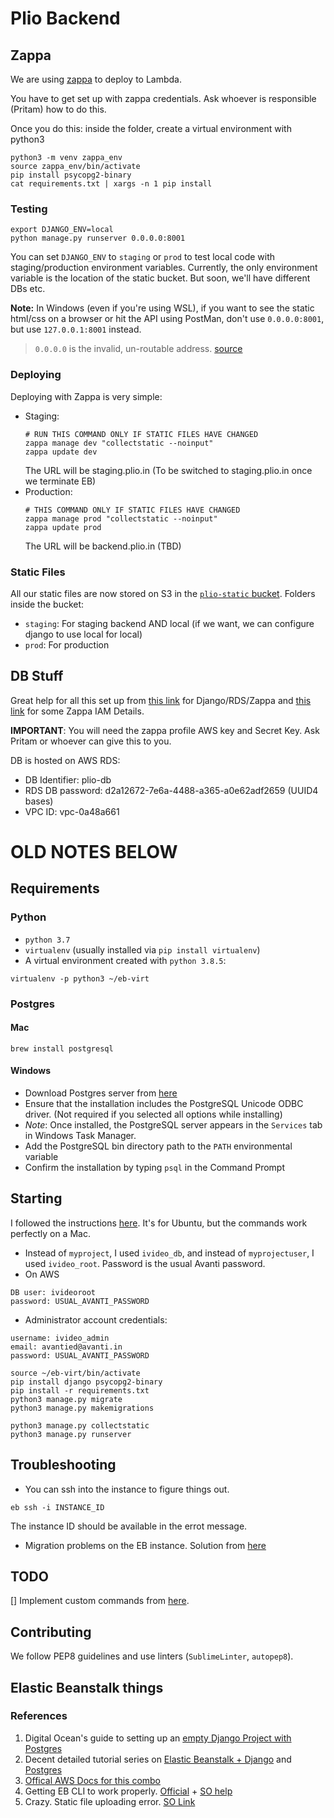 Plio Backend
============

## Zappa

We are using [zappa](https://github.com/zappa/Zappa) to deploy to Lambda.

You have to get set up with zappa credentials. Ask whoever is responsible (Pritam) how to do this.

Once you do this: inside the folder, create a virtual environment with python3

```
python3 -m venv zappa_env
source zappa_env/bin/activate
pip install psycopg2-binary
cat requirements.txt | xargs -n 1 pip install
```
### Testing

```
export DJANGO_ENV=local
python manage.py runserver 0.0.0.0:8001
```

You can set `DJANGO_ENV` to `staging` or `prod` to test local code with staging/production environment variables. Currently, the only environment variable is the location of the static bucket. But soon, we'll have different DBs etc.

**Note:** In Windows (even if you're using WSL), if you want to see the static html/css on a browser or hit the API using PostMan, don't use `0.0.0.0:8001`, but use `127.0.0.1:8001` instead.
> `0.0.0.0` is the invalid, un-routable address. [source](https://news.ycombinator.com/item?id=18978357)

### Deploying

Deploying with Zappa is very simple:

* Staging:
    ```
    # RUN THIS COMMAND ONLY IF STATIC FILES HAVE CHANGED
    zappa manage dev "collectstatic --noinput"
    zappa update dev
    ```
    The URL will be staging.plio.in (To be switched to staging.plio.in once we terminate EB)
* Production:
    ```
    # THIS COMMAND ONLY IF STATIC FILES HAVE CHANGED
    zappa manage prod "collectstatic --noinput"
    zappa update prod
    ```
    The URL will be backend.plio.in (TBD)

### Static Files

All our static files are now stored on S3 in the [`plio-static` bucket](https://s3.console.aws.amazon.com/s3/buckets/plio-static?region=ap-south-1&prefix=prod/&showversions=false). Folders inside the bucket:

* `staging`: For staging backend AND local (if we want, we can configure django to use local for local)
* `prod`: For production


## DB Stuff

Great help for all this set up from [this link](https://www.codingforentrepreneurs.com/blog/rds-database-serverless-django-zappa-aws-lambda) for Django/RDS/Zappa and [this link](https://tech.pritamsukumar.com/serverless-zappa/) for some Zappa IAM Details.

**IMPORTANT**: You will need the zappa profile AWS key and Secret Key. Ask Pritam or whoever can give this to you.

DB is hosted on AWS RDS:

* DB Identifier: plio-db
* RDS DB password: d2a12672-7e6a-4488-a365-a0e62adf2659 (UUID4 bases)
* VPC ID: vpc-0a48a661


# OLD NOTES BELOW

## Requirements

### Python
* `python 3.7`
* `virtualenv` (usually installed via `pip install virtualenv`)
* A virtual environment created with `python 3.8.5`:
```
virtualenv -p python3 ~/eb-virt
```

### Postgres

#### Mac
```
brew install postgresql
```

#### Windows
* Download Postgres server from [here](https://www.enterprisedb.com/downloads/postgres-postgresql-downloads)
* Ensure that the installation includes the PostgreSQL Unicode ODBC driver. (Not required if you selected all options while installing)
* _Note_: Once installed, the PostgreSQL server appears in the `Services` tab in Windows Task Manager.
* Add the PostgreSQL bin directory path to the `PATH` environmental variable
* Confirm the installation by typing `psql` in the Command Prompt

## Starting

I followed the instructions [here](https://www.digitalocean.com/community/tutorials/how-to-use-postgresql-with-your-django-application-on-ubuntu-14-04). It's for Ubuntu, but the commands work perfectly on a Mac. 

* Instead of `myproject`, I used `ivideo_db`, and instead of `myprojectuser`, I used `ivideo_root`. Password is the usual Avanti password. 
* On AWS
```
DB user: ivideoroot
password: USUAL_AVANTI_PASSWORD
```
* Administrator account credentials:
```
username: ivideo_admin
email: avantied@avanti.in
password: USUAL_AVANTI_PASSWORD
```

```
source ~/eb-virt/bin/activate
pip install django psycopg2-binary
pip install -r requirements.txt
python3 manage.py migrate
python3 manage.py makemigrations

python3 manage.py collectstatic
python3 manage.py runserver
```

## Troubleshooting

* You can ssh into the instance to figure things out.

```
eb ssh -i INSTANCE_ID
```
The instance ID should be available in the errot message. 
* Migration problems on the EB instance. Solution from [here](https://stackoverflow.com/questions/62457165/deploying-django-to-elastic-beanstalk-migrations-failed/63074781#63074781)


## TODO

[] Implement custom commands from [here](https://realpython.com/deploying-a-django-app-to-aws-elastic-beanstalk/).

## Contributing
We follow PEP8 guidelines and use linters (`SublimeLinter`, `autopep8`).

## Elastic Beanstalk things

### References

1. Digital Ocean's guide to setting up an [empty Django Project with Postgres](https://www.digitalocean.com/community/tutorials/how-to-use-postgresql-with-your-django-application-on-ubuntu-14-04)
2. Decent detailed tutorial series on [Elastic Beanstalk + Django](https://www.starwindsoftware.com/blog/deploying-django-project-to-aws-elastic-beanstalk) and [Postgres](https://www.starwindsoftware.com/blog/deploying-django-project-to-aws-elastic-beanstalk-part-2-database-settings-configuration)
3. [Offical AWS Docs for this combo](https://docs.aws.amazon.com/elasticbeanstalk/latest/dg/create-deploy-python-django.html)
4. Getting EB CLI to work properly. [Official](https://docs.aws.amazon.com/elasticbeanstalk/latest/dg/eb-cli3-configuration.html) + [SO help](https://stackoverflow.com/questions/29190202/how-to-change-the-aws-account-using-the-elastic-beanstalk-cli)
5. Crazy. Static file uploading error. [SO Link](https://stackoverflow.com/questions/62273041/aws-elastic-beanstalk-can-not-find-static-files-for-django-app)
